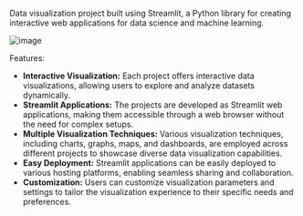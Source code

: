 Data visualization project built using Streamlit, a Python library for creating interactive web applications for data science and machine learning.

![image](https://github.com/MarioMuco/Data-Vizualization-StreamLit/assets/45602326/dc094cdf-3b90-4ed0-a478-b3c55a939125)


Features:
<ul>
<li><strong>Interactive Visualization:</strong> Each project offers interactive data visualizations, allowing users to explore and analyze datasets dynamically.</li>
<li><strong>Streamlit Applications:</strong> The projects are developed as Streamlit web applications, making them accessible through a web browser without the need for complex setups.</li>
<li><strong>Multiple Visualization Techniques:</strong> Various visualization techniques, including charts, graphs, maps, and dashboards, are employed across different projects to showcase diverse data visualization capabilities.</li>
<li><strong>Easy Deployment:</strong> Streamlit applications can be easily deployed to various hosting platforms, enabling seamless sharing and collaboration.</li>
<li><strong>Customization:</strong> Users can customize visualization parameters and settings to tailor the visualization experience to their specific needs and preferences.</li>
</ul>
